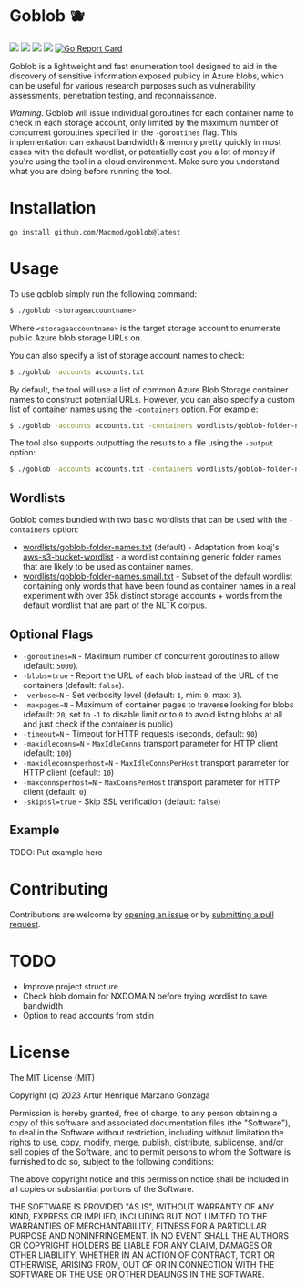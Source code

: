 # Goblob 🫐

![](https://img.shields.io/github/go-mod/go-version/Macmod/goblob) ![](https://img.shields.io/github/languages/code-size/Macmod/goblob) ![](https://img.shields.io/github/license/Macmod/goblob) ![](https://img.shields.io/github/actions/workflow/status/Macmod/goblob/release.yml) [![Go Report Card](https://goreportcard.com/badge/github.com/Macmod/goblob)](https://goreportcard.com/report/github.com/Macmod/goblob)

Goblob is a lightweight and fast enumeration tool designed to aid in the discovery of sensitive information exposed publicy in Azure blobs, which can be useful for various research purposes such as vulnerability assessments, penetration testing, and reconnaissance.

*Warning*. Goblob will issue individual goroutines for each container name to check in each storage account, only limited by the maximum number of concurrent goroutines specified in the `-goroutines` flag. This implementation can exhaust bandwidth & memory pretty quickly in most cases with the default wordlist, or potentially cost you a lot of money if you're using the tool in a cloud environment. Make sure you understand what you are doing before running the tool.

# Installation
`go install github.com/Macmod/goblob@latest`

# Usage

To use goblob simply run the following command:

```bash
$ ./goblob <storageaccountname>
```

Where `<storageaccountname>` is the target storage account to enumerate public Azure blob storage URLs on.

You can also specify a list of storage account names to check:
```bash
$ ./goblob -accounts accounts.txt
```

By default, the tool will use a list of common Azure Blob Storage container names to construct potential URLs. However, you can also specify a custom list of container names using the `-containers` option. For example:

```bash
$ ./goblob -accounts accounts.txt -containers wordlists/goblob-folder-names.txt
```

The tool also supports outputting the results to a file using the `-output` option:
```bash
$ ./goblob -accounts accounts.txt -containers wordlists/goblob-folder-names.txt -output results.txt
```

## Wordlists

Goblob comes bundled with two basic wordlists that can be used with the `-containers` option:

- [wordlists/goblob-folder-names.txt](wordlists/goblob-folder-names.txt) (default) - Adaptation from koaj's [aws-s3-bucket-wordlist](https://github.com/koaj/aws-s3-bucket-wordlist/blob/master/list.txt) - a wordlist containing generic folder names that are likely to be used as container names.
- [wordlists/goblob-folder-names.small.txt](wordlists/goblob-folder-names.small.txt) - Subset of the default wordlist containing only words that have been found as container names in a real experiment with over 35k distinct storage accounts + words from the default wordlist that are part of the NLTK corpus.

## Optional Flags
- `-goroutines=N` - Maximum number of concurrent goroutines to allow (default: `5000`).
- `-blobs=true` - Report the URL of each blob instead of the URL of the containers (default: `false`).
- `-verbose=N` - Set verbosity level (default: `1`, min: `0`, max: `3`).
- `-maxpages=N` - Maximum of container pages to traverse looking for blobs (default: `20`, set to `-1` to disable limit or to `0` to avoid listing blobs at all and just check if the container is public)
- `-timeout=N` - Timeout for HTTP requests (seconds, default: `90`)
- `-maxidleconns=N` - `MaxIdleConns` transport parameter for HTTP client (default: `100`)
- `-maxidleconnsperhost=N` - `MaxIdleConnsPerHost` transport parameter for HTTP client (default: `10`)
- `-maxconnsperhost=N` - `MaxConnsPerHost` transport parameter for HTTP client (default: `0`)
- `-skipssl=true` - Skip SSL verification (default: `false`)

## Example

TODO: Put example here

# Contributing
Contributions are welcome by [opening an issue](https://github.com/Macmod/goblob/issues/new) or by [submitting a pull request](https://github.com/Macmod/goblob/pulls).

# TODO
* Improve project structure
* Check blob domain for NXDOMAIN before trying wordlist to save bandwidth
* Option to read accounts from stdin

# License
The MIT License (MIT)

Copyright (c) 2023 Artur Henrique Marzano Gonzaga

Permission is hereby granted, free of charge, to any person
obtaining a copy of this software and associated documentation
files (the "Software"), to deal in the Software without
restriction, including without limitation the rights to use,
copy, modify, merge, publish, distribute, sublicense, and/or sell
copies of the Software, and to permit persons to whom the
Software is furnished to do so, subject to the following
conditions:

The above copyright notice and this permission notice shall be
included in all copies or substantial portions of the Software.

THE SOFTWARE IS PROVIDED "AS IS", WITHOUT WARRANTY OF ANY KIND,
EXPRESS OR IMPLIED, INCLUDING BUT NOT LIMITED TO THE WARRANTIES
OF MERCHANTABILITY, FITNESS FOR A PARTICULAR PURPOSE AND
NONINFRINGEMENT. IN NO EVENT SHALL THE AUTHORS OR COPYRIGHT
HOLDERS BE LIABLE FOR ANY CLAIM, DAMAGES OR OTHER LIABILITY,
WHETHER IN AN ACTION OF CONTRACT, TORT OR OTHERWISE, ARISING
FROM, OUT OF OR IN CONNECTION WITH THE SOFTWARE OR THE USE OR
OTHER DEALINGS IN THE SOFTWARE.

